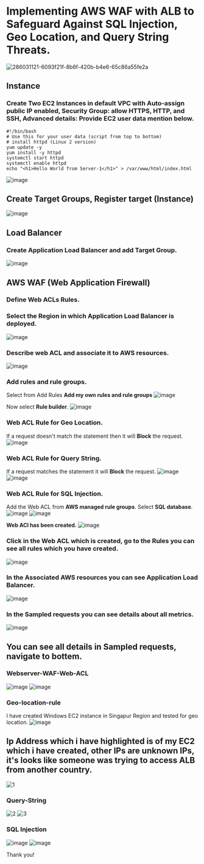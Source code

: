 # Implementing AWS WAF with ALB to Safeguard Against SQL Injection, Geo Location, and Query String Threats.
![286031121-6093f21f-8b6f-420b-b4e6-65c86a55fe2a](https://github.com/user-attachments/assets/6fbf247a-1b2c-47dc-a5a5-810a84870888)


## Instance
### Create Two EC2 Instances in default VPC with Auto-assign public IP enabled, Security Group: allow HTTPS, HTTP, and SSH, Advanced details: Provide EC2 user data mention below.
```
#!/bin/bash
# Use this for your user data (script from top to bottom)
# install httpd (Linux 2 version)
yum update -y
yum install -y httpd
systemctl start httpd
systemctl enable httpd
echo "<h1>Hello World from Server-1</h1>" > /var/www/html/index.html
```
![image](https://github.com/user-attachments/assets/c091d9b0-b262-4d18-a806-79cc6c775c11)


## Create Target Groups, Register target (Instance)

![image](https://github.com/user-attachments/assets/011cf4ce-7ab6-47e8-aaee-31d82cc2aaa3)


## Load Balancer
### Create Application Load Balancer and add Target Group.

![image](https://github.com/user-attachments/assets/bb14352a-9c81-47b8-8de4-ed9a463ad62d)


## AWS WAF (Web Application Firewall)
### Define Web ACLs Rules.
### Select the Region in which Application Load Balancer is deployed.
![image](https://github.com/user-attachments/assets/01a600b3-a96e-423e-942b-0512ef5c9241)


### Describe web ACL and associate it to AWS resources.
![image](https://github.com/user-attachments/assets/907c9df8-70a1-4eac-9fd3-7bc63ea78fbe)


### Add rules and rule groups.
Select from Add Rules **Add my own rules and rule groups**
![image](https://github.com/user-attachments/assets/4b715cb1-f841-4370-a202-7202ed007af4)


Now select **Rule builder**.
![image](https://github.com/user-attachments/assets/b4ea6a7f-800a-44f3-b54b-405df93f3899)

### Web ACL Rule for Geo Location.
If a request doesn't match the statement then it will **Block** the request.
![image](https://github.com/user-attachments/assets/46448d88-37c0-4dd1-b0e7-63a51cfb6d3e)


### Web ACL Rule for Query String.
If a request matches the statement it will **Block** the request.
![image](https://github.com/user-attachments/assets/a1988f9a-0fb7-4a06-86d2-80333d1cd2a9)
![image](https://github.com/user-attachments/assets/af476311-aea4-4f98-93c4-d6ad984a5dcd)


### Web ACL Rule for SQL Injection.
Add the Web ACL from **AWS managed rule groups**.
Select **SQL database**.
![image](https://github.com/user-attachments/assets/47bb0a45-e2b6-4f89-a91d-2d9a1f461c88)
![image](https://github.com/user-attachments/assets/34193ba9-1b7f-42f7-a730-48f65d7d4b98)


**Web ACl has been created.**
![image](https://github.com/user-attachments/assets/d2e9f403-ed64-42c8-83f3-ac8475204695)

### Click in the Web ACL which is created, go to the **Rules** you can see all rules which you have created.

![image](https://github.com/user-attachments/assets/9afe8787-26fa-44f7-9352-a4ee495beba3)


### In the Associated AWS resources you can see Application Load Balancer.

![image](https://github.com/user-attachments/assets/c7bc05db-104f-4416-b6d7-b5e57b819e23)


### In the Sampled requests you can see details about all metrics.
![image](https://github.com/user-attachments/assets/97a049a1-b6f7-428f-9140-0800ecb8e54b)

## You can see all details in Sampled requests, navigate to bottem.

### Webserver-WAF-Web-ACL
![image](https://github.com/user-attachments/assets/ccb21d92-44a9-4d42-9b8d-2ebf7c166638)
![image](https://github.com/user-attachments/assets/c4fd9295-ddfb-4552-be80-6ae239680b9a)


### Geo-location-rule
I have created Windows EC2 instance in Singapur Region and tested for geo location.
![image](https://github.com/user-attachments/assets/b840049a-177d-4a58-b321-228761904d25)

## Ip Address which i have highlighted is of my EC2 which i have created, other IPs are unknown IPs, it's looks like someone was trying to access ALB from another country.

![1](https://github.com/user-attachments/assets/0d8faee2-4bd1-4b11-99c4-8adf89196452)


### Query-String
![2](https://github.com/user-attachments/assets/d151234f-7198-4962-a28e-5e678e0bd381)
![3](https://github.com/user-attachments/assets/4c83a223-640b-488c-bc53-69cda55dbb66)

### SQL Injection
![image](https://github.com/user-attachments/assets/3c522f8c-d7f9-490e-961f-d9c01645620c)
![image](https://github.com/user-attachments/assets/50841922-0570-4071-9518-85447203c889)


Thank you!
